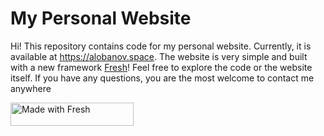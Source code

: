 # My Personal Website

Hi! This repository contains code for my personal website. Currently, it is available at https://alobanov.space. The website is very simple and built with a new framework [Fresh](https://fresh.deno.dev/)! Feel free to explore the code or the website itself. If you have any questions, you are the most welcome to contact me anywhere 

<a href="https://fresh.deno.dev">
  <img
    width="197"
    height="37"
    src="https://fresh.deno.dev/fresh-badge-dark.svg"
    alt="Made with Fresh"
  />
</a>
